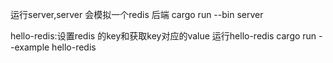 运行server,server 会模拟一个redis 后端
cargo run --bin server


hello-redis:设置redis 的key和获取key对应的value
运行hello-redis
cargo run --example hello-redis

